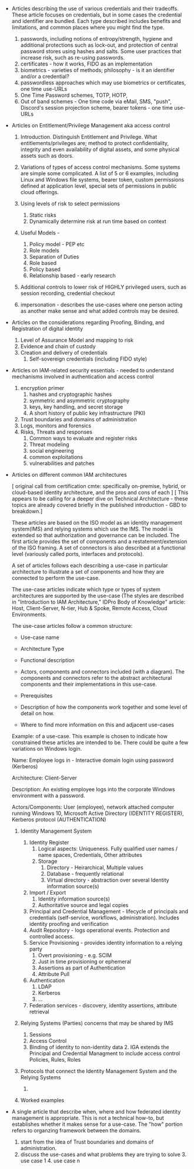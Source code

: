 - Articles describing the use of various credentials and their tradeoffs.  These article focuses on credentials, but in some cases the credential and identifier are bundled. Each type described includes benefits and limitations, and common places where you might find the type.

   1. passwords, including notions of entropy/strength, hygiene and additional protections such as lock-out, and protection of central password stores using hashes and salts.  Some user practices that increase risk, such as re-using passwords. 
   3. certificates - how it works, FIDO as an implementation
   4. biometrics - varieties of methods; philosophy - is it an identifier and/or a credential?
   6. passwordless approaches which may use biometrics or certificates, one time use-URLs
   7. One Time Password schemes, TOTP, HOTP, 
   8. Out of band schemes - One time code via eMail, SMS, "push", Discord's session projection scheme, bearer tokens - one time use-URLs

- Articles on Entitlement/Privilege Management aka access control

   1. Introduction. Distinguish Entitlement and Privilege. What entitlements/privileges are; method to protect confidentiality, integrity and even availability of digital assets, and some physical assets such as doors.  
   2. Variations of types of access control mechanisms.  Some systems are simple some complicated.  A list of 5 or 6 examples, including Linux and Windows file systems, bearer token, custom permissions defined at application level,  special sets of permissions in public cloud offerings.
   3. Using levels of risk to select permissions
      1. Static risks
      2. Dynamically determine risk at run time based on context
   6. Useful Models - 
      1. Policy model - PEP etc
      2. Role models
      3. Separation of Duties
      4. Role based 
      5. Policy based
      6. Relationship based - early research
   5. Additional controls to lower risk of HIGHLY privileged users, such as session recording, credential checkout

   7. impersonation - describes the use-cases where one person acting as another make sense and what  added controls may be desired.

- Articles on the considerations regarding Proofing, Binding, and Registration of digital identity
   1. Level of Assurance Model and mapping to risk
   2. Evidence and chain of custody
   3. Creation and delivery of credentials
      1. Self-sovereign credentials (including FIDO style)

- Articles on IAM-related security essentials - needed to understand mechanisms involved in authentication and access control
   1. encryption primer
      1. hashes and cryptographic hashes
      2. symmetric and asymmetric cryptography
      3. keys, key handling, and secret storage
      4. A short history of public key infrastructure (PKI)
   2. Trust boundaries and domains of administration
   3. Logs, monitors and forensics
   4. Risks, Threats and responses
      1. Common ways to evaluate and register risks
      1. Threat modeling
      2. social engineering
      3. common exploitations
      4. vulnerabilities and patches

- Articles on different common IAM architectures

   [ original call from certification cmte: specifically on-premise, hybrid, or cloud-based identity architecture, and the pros and cons of each ]
   [ This appears to be calling for a deeper dive on Technical Architecture - these topics are already covered briefly in the published introduction - GBD to breakdown.]

   These articles are based on the ISO model as an identity management system(IMS) and relying systems which use the IMS.  The model is extended so that authorization and governance can be included. The first article provides the set of components and a restatement/extension of the ISO framing.  A set of connectors is also described at a functional level (variously called ports, interfaces and protocols).

   A set of articles follows each describing a use-case in particular architecture to illustrate a set of components and how they are connected to perform the use-case.

   The use-case articles indicate which type or types of system architectures are supported by the use-case (The styles are described in  "Introduction to IAM Architecture," IDPro Body of Knowledge" article: Host, Client-Server, N-tier, Hub & Spoke, Remote Access, Cloud Environments.  

   The use-case articles follow a common structure:

   - Use-case name

   - Architecture Type

   - Functional description

   - Actors, components and connectors included (with a diagram).  The components and connectors refer to the abstract architectural components and their implementations in this use-case.
   - Prerequisites

   - Description of how the components work together and some level of detail on how.
   - Where to find more information on this and adjacent use-cases

   

   Example: of a use-case.  This example is chosen to indicate how constrained these articles are intended to be.  There could be quite a few variations on Windows login.  

   Name: Employee logs in - Interactive domain login using password (Kerberos)

   Architecture: Client-Server

   Description: An existing employee logs into the corporate Windows environment with a password.

   Actors/Components: User (employee), network attached computer running Windows 10, Microsoft Active Directory (IDENTITY REGISTER),  Kerberos protocol (AUTHENTICATION)

   

   

   

   1. Identity Management System

      1. Identity Register
         1. Logical aspects: Uniqueness. Fully qualified user names / name spaces, Credentials, Other attributes
         2. Storage
            1. Directory - Heirarchical, Multiple values
            2. Database - frequently relational
            3. Virtual directory - abstraction over several Identity information source(s)
      2. Import / Export
         1. Identity information source(s) 
         2. Authoritative source and legal copies
      3. Principal and Credential Management - lifecycle of principals and credentials (self-service, workflows, administration).  Includes identity proofing and verification
      4. Audit Repository - logs operational events. Protection and controlled access.
      5. Service Provisioning - provides identity information to a relying party
         1. Overt provisioning - e.g. SCIM
         2. Just in time provisioning or ephemeral
         3. Assertions as part of Authentication
         4. Attribute Pull
      6. Authentication
         1. LDAP
         2. Kerberos
         3. ...
      7. Federation services - discovery, identity assertions, attribute retrieval

   3. Relying Systems (Parties) concerns that may be shared by IMS

      1. Sessions
      2. Access Control
      1. Binding of identity to non-identity data
         2. IGA extends the Principal and Credential Managment to include access control Policies, Rules, Roles

   3. Protocols that connect the Identity Management System and the Relying Systems

      1. 

   4. Worked examples

      

      

- A single article that describe when, where and how federated identity management is appropriate.  This is not a technical how-to, but establishes whether it makes sense for a use-case.  The "how" portion refers to organzing framework between the domains.
   1. start from the idea of Trust boundaries and domains of administration.  
   2. discuss the use-cases and what problems they are trying to solve
      3. use case 1
      4. use case n 